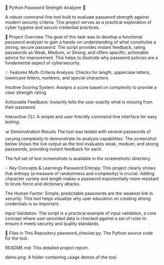 🔐 Python Password Strength Analyzer 🔐


A robust command-line tool built to evaluate password strength against modern security criteria. This project serves as a practical exploration of cyber hygiene and secure credential practices.

🚀 Project Overview
The goal of this task was to develop a functional password analyzer to gain a hands-on understanding of what constitutes a strong, secure password. The script provides instant feedback, rating passwords as Weak, Medium, or Strong, and offers specific, actionable advice for improvement. This helps to illustrate why password policies are a fundamental aspect of cybersecurity.

✨ Features
Multi-Criteria Analysis: Checks for length, uppercase letters, lowercase letters, numbers, and special characters.

Intuitive Scoring System: Assigns a score based on complexity to provide a clear strength rating.

Actionable Feedback: Instantly tells the user exactly what is missing from their password.

Interactive CLI: A simple and user-friendly command-line interface for easy testing.

📊 Demonstration Results
The tool was tested with several passwords of varying complexity to demonstrate its analysis capabilities. The screenshot below shows the live output as the tool evaluates weak, medium, and strong passwords, providing instant feedback for each.

The full set of test screenshots is available in the screenshots/ directory.


💡 Key Concepts & Learnings
Password Entropy: This project clearly shows that entropy (a measure of randomness and complexity) is crucial. Adding character variety and length makes a password exponentially more resistant to brute-force and dictionary attacks.

The Human Factor: Simple, predictable passwords are the weakest link in security. This tool helps visualize why user education on creating strong credentials is so important.

Input Validation: The script is a practical example of input validation, a core concept where user-provided data is checked against a set of rules to ensure it meets security and quality standards.


📁 Files in This Repository
password_checker.py: The Python source code for the tool.

README.md: This detailed project report.

demo.png: A folder containing usage demos of the tool.
